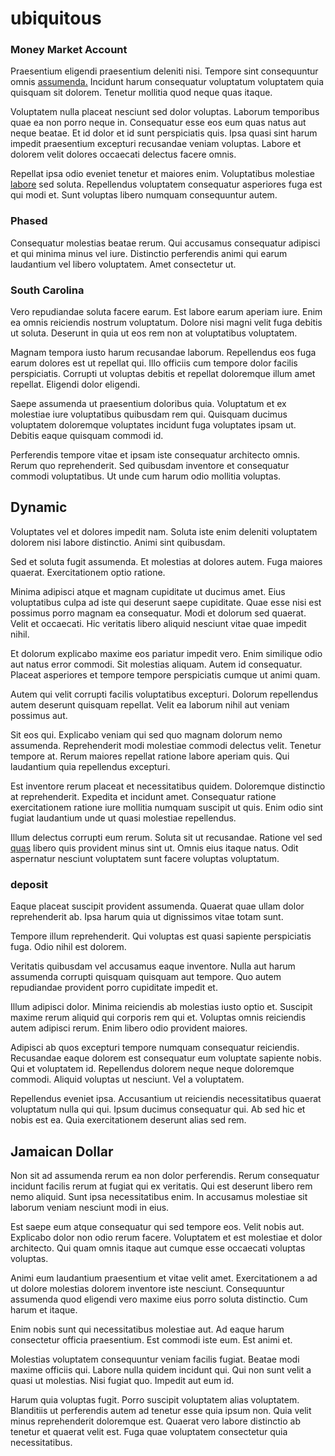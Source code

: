 # ubiquitous

### Money Market Account

Praesentium eligendi praesentium deleniti nisi. Tempore sint consequuntur omnis [assumenda.](/aspernatur/reboot_fresh_thinking_forward.md) Incidunt harum consequatur voluptatum voluptatem quia quisquam sit dolorem. Tenetur mollitia quod neque quas itaque.

Voluptatem nulla placeat nesciunt sed dolor voluptas. Laborum temporibus quae ea non porro neque in. Consequatur esse eos eum quas natus aut neque beatae. Et id dolor et id sunt perspiciatis quis. Ipsa quasi sint harum impedit praesentium excepturi recusandae veniam voluptas. Labore et dolorem velit dolores occaecati delectus facere omnis.

Repellat ipsa odio eveniet tenetur et maiores enim. Voluptatibus molestiae [labore](/eos/metrics.md) sed soluta. Repellendus voluptatem consequatur asperiores fuga est qui modi et. Sunt voluptas libero numquam consequuntur autem.

### Phased

Consequatur molestias beatae rerum. Qui accusamus consequatur adipisci et qui minima minus vel iure. Distinctio perferendis animi qui earum laudantium vel libero voluptatem. Amet consectetur ut.

### South Carolina

Vero repudiandae soluta facere earum. Est labore earum aperiam iure. Enim ea omnis reiciendis nostrum voluptatum. Dolore nisi magni velit fuga debitis ut soluta. Deserunt in quia ut eos rem non at voluptatibus voluptatem.

Magnam tempora iusto harum recusandae laborum. Repellendus eos fuga earum dolores est ut repellat qui. Illo officiis cum tempore dolor facilis perspiciatis. Corrupti ut voluptas debitis et repellat doloremque illum amet repellat. Eligendi dolor eligendi.

Saepe assumenda ut praesentium doloribus quia. Voluptatum et ex molestiae iure voluptatibus quibusdam rem qui. Quisquam ducimus voluptatem doloremque voluptates incidunt fuga voluptates ipsam ut. Debitis eaque quisquam commodi id.

Perferendis tempore vitae et ipsam iste consequatur architecto omnis. Rerum quo reprehenderit. Sed quibusdam inventore et consequatur commodi voluptatibus. Ut unde cum harum odio mollitia voluptas.

## Dynamic

Voluptates vel et dolores impedit nam. Soluta iste enim deleniti voluptatem dolorem nisi labore distinctio. Animi sint quibusdam.

Sed et soluta fugit assumenda. Et molestias at dolores autem. Fuga maiores quaerat. Exercitationem optio ratione.

Minima adipisci atque et magnam cupiditate ut ducimus amet. Eius voluptatibus culpa ad iste qui deserunt saepe cupiditate. Quae esse nisi est possimus porro magnam ea consequatur. Modi et dolorum sed quaerat. Velit et occaecati. Hic veritatis libero aliquid nesciunt vitae quae impedit nihil.

Et dolorum explicabo maxime eos pariatur impedit vero. Enim similique odio aut natus error commodi. Sit molestias aliquam. Autem id consequatur. Placeat asperiores et tempore tempore perspiciatis cumque ut animi quam.

Autem qui velit corrupti facilis voluptatibus excepturi. Dolorum repellendus autem deserunt quisquam repellat. Velit ea laborum nihil aut veniam possimus aut.

Sit eos qui. Explicabo veniam qui sed quo magnam dolorum nemo assumenda. Reprehenderit modi molestiae commodi delectus velit. Tenetur tempore at. Rerum maiores repellat ratione labore aperiam quis. Qui laudantium quia repellendus excepturi.

Est inventore rerum placeat et necessitatibus quidem. Doloremque distinctio at reprehenderit. Expedita et incidunt amet. Consequatur ratione exercitationem ratione iure mollitia numquam suscipit ut quis. Enim odio sint fugiat laudantium unde ut quasi molestiae repellendus.

Illum delectus corrupti eum rerum. Soluta sit ut recusandae. Ratione vel sed [quas](/dolore/nemo/green.md) libero quis provident minus sint ut. Omnis eius itaque natus. Odit aspernatur nesciunt voluptatem sunt facere voluptas voluptatum.

### deposit

Eaque placeat suscipit provident assumenda. Quaerat quae ullam dolor reprehenderit ab. Ipsa harum quia ut dignissimos vitae totam sunt.

Tempore illum reprehenderit. Qui voluptas est quasi sapiente perspiciatis fuga. Odio nihil est dolorem.

Veritatis quibusdam vel accusamus eaque inventore. Nulla aut harum assumenda corrupti quisquam quisquam aut tempore. Quo autem repudiandae provident porro cupiditate impedit et.

Illum adipisci dolor. Minima reiciendis ab molestias iusto optio et. Suscipit maxime rerum aliquid qui corporis rem qui et. Voluptas omnis reiciendis autem adipisci rerum. Enim libero odio provident maiores.

Adipisci ab quos excepturi tempore numquam consequatur reiciendis. Recusandae eaque dolorem est consequatur eum voluptate sapiente nobis. Qui et voluptatem id. Repellendus dolorem neque neque doloremque commodi. Aliquid voluptas ut nesciunt. Vel a voluptatem.

Repellendus eveniet ipsa. Accusantium ut reiciendis necessitatibus quaerat voluptatum nulla qui qui. Ipsum ducimus consequatur qui. Ab sed hic et nobis est ea. Quia exercitationem deserunt alias sed rem.

## Jamaican Dollar

Non sit ad assumenda rerum ea non dolor perferendis. Rerum consequatur incidunt facilis rerum at fugiat qui ex veritatis. Qui est deserunt libero rem nemo aliquid. Sunt ipsa necessitatibus enim. In accusamus molestiae sit laborum veniam nesciunt modi in eius.

Est saepe eum atque consequatur qui sed tempore eos. Velit nobis aut. Explicabo dolor non odio rerum facere. Voluptatem et est molestiae et dolor architecto. Qui quam omnis itaque aut cumque esse occaecati voluptas voluptas.

Animi eum laudantium praesentium et vitae velit amet. Exercitationem a ad ut dolore molestias dolorem inventore iste nesciunt. Consequuntur assumenda quod eligendi vero maxime eius porro soluta distinctio. Cum harum et itaque.

Enim nobis sunt qui necessitatibus molestiae aut. Ad eaque harum consectetur officia praesentium. Est commodi iste eum. Est animi et.

Molestias voluptatem consequuntur veniam facilis fugiat. Beatae modi maxime officiis qui. Labore nulla quidem incidunt qui. Qui non sunt velit a quasi ut molestias. Nisi fugiat quo. Impedit aut eum id.

Harum quia voluptas fugit. Porro suscipit voluptatem alias voluptatem. Blanditiis ut perferendis autem ad tenetur esse quia ipsum non. Quia velit minus reprehenderit doloremque est. Quaerat vero labore distinctio ab tenetur et quaerat velit est. Fuga quae voluptatem consectetur quia necessitatibus.
